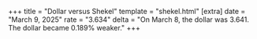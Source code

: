 +++
title = "Dollar versus Shekel"
template = "shekel.html"
[extra]
date = "March  9, 2025"
rate = "3.634"
delta = "On March  8, the dollar was 3.641. The dollar became 0.189% weaker."
+++

